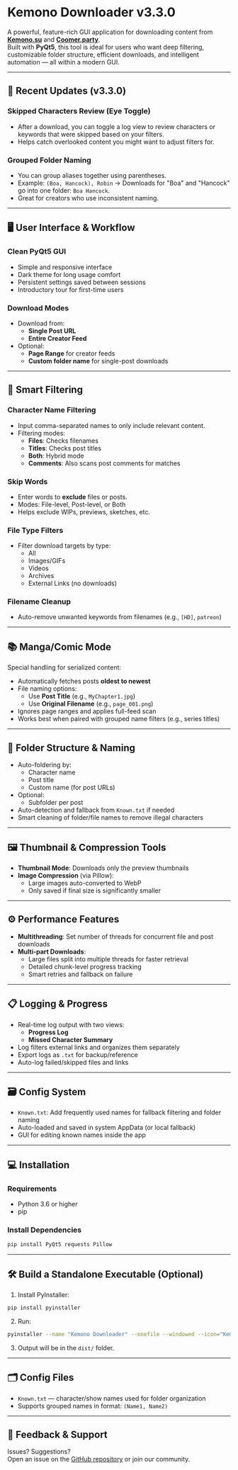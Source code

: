 # Kemono Downloader v3.3.0

A powerful, feature-rich GUI application for downloading content from **[Kemono.su](https://kemono.su)** and **[Coomer.party](https://coomer.party)**.  
Built with **PyQt5**, this tool is ideal for users who want deep filtering, customizable folder structure, efficient downloads, and intelligent automation — all within a modern GUI.

---

## 🔄 Recent Updates (v3.3.0)

### Skipped Characters Review (Eye Toggle)
- After a download, you can toggle a log view to review characters or keywords that were skipped based on your filters.
- Helps catch overlooked content you might want to adjust filters for.

### Grouped Folder Naming
- You can group aliases together using parentheses.
- Example: `(Boa, Hancock), Robin` → Downloads for "Boa" and "Hancock" go into one folder: `Boa Hancock`.
- Great for creators who use inconsistent naming.

---

## 🖥 User Interface & Workflow

### Clean PyQt5 GUI
- Simple and responsive interface
- Dark theme for long usage comfort
- Persistent settings saved between sessions
- Introductory tour for first-time users

### Download Modes
- Download from:
  - **Single Post URL**
  - **Entire Creator Feed**
- Optional:
  - **Page Range** for creator feeds
  - **Custom folder name** for single-post downloads

---

## 🧠 Smart Filtering

### Character Name Filtering
- Input comma-separated names to only include relevant content.
- Filtering modes:
  - **Files**: Checks filenames
  - **Titles**: Checks post titles
  - **Both**: Hybrid mode
  - **Comments**: Also scans post comments for matches

### Skip Words
- Enter words to **exclude** files or posts.
- Modes: File-level, Post-level, or Both
- Helps exclude WIPs, previews, sketches, etc.

### File Type Filters
- Filter download targets by type:
  - All
  - Images/GIFs
  - Videos
  - Archives
  - External Links (no downloads)

### Filename Cleanup
- Auto-remove unwanted keywords from filenames (e.g., `[HD]`, `patreon`)

---

## 📚 Manga/Comic Mode

Special handling for serialized content:
- Automatically fetches posts **oldest to newest**
- File naming options:
  - Use **Post Title** (e.g., `MyChapter1.jpg`)
  - Use **Original Filename** (e.g., `page_001.png`)
- Ignores page ranges and applies full-feed scan
- Works best when paired with grouped name filters (e.g., series titles)

---

## 📁 Folder Structure & Naming

- Auto-foldering by:
  - Character name
  - Post title
  - Custom name (for post URLs)
- Optional:
  - Subfolder per post
- Auto-detection and fallback from `Known.txt` if needed
- Smart cleaning of folder/file names to remove illegal characters

---

## 🖼 Thumbnail & Compression Tools

- **Thumbnail Mode**: Downloads only the preview thumbnails
- **Image Compression** (via Pillow):
  - Large images auto-converted to WebP
  - Only saved if final size is significantly smaller

---

## ⚙️ Performance Features

- **Multithreading**: Set number of threads for concurrent file and post downloads
- **Multi-part Downloads**:
  - Large files split into multiple threads for faster retrieval
  - Detailed chunk-level progress tracking
  - Smart retries and fallback on failure

---

## 📋 Logging & Progress

- Real-time log output with two views:
  - **Progress Log**
  - **Missed Character Summary**
- Log filters external links and organizes them separately
- Export logs as `.txt` for backup/reference
- Auto-log failed/skipped files and links

---

## 🗃 Config System

- `Known.txt`: Add frequently used names for fallback filtering and folder naming
- Auto-loaded and saved in system AppData (or local fallback)
- GUI for editing known names inside the app

---

## 💻 Installation

### Requirements
- Python 3.6 or higher
- pip

### Install Dependencies
```bash
pip install PyQt5 requests Pillow
```

***

## **🛠️ Build a Standalone Executable (Optional)**

1. Install PyInstaller:
```bash
pip install pyinstaller
```

2. Run:
```bash
pyinstaller --name "Kemono Downloader" --onefile --windowed --icon="Kemono.ico" main.py
```

3. Output will be in the `dist/` folder.

***

## **🗂 Config Files**

- `Known.txt` — character/show names used for folder organization
- Supports grouped names in format: `(Name1, Name2)`

***

## **💬 Feedback & Support**

Issues? Suggestions?  
Open an issue on the [GitHub repository](https://github.com/Yuvi9587/kemono-downloader) or join our community.
